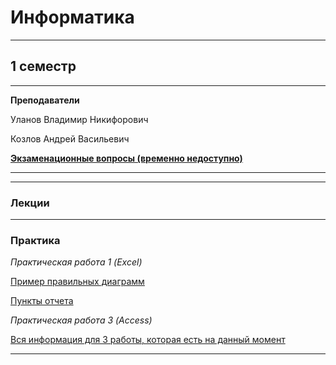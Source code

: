 # Информатика
____________
## 1 семестр
___________
**Преподаватели**

Уланов Владимир Никифорович

Козлов Андрей Васильевич

[**Экзаменационные вопросы (временно недоступно)**]()
___________
_________
### Лекции
___________
### Практика

*Практическая работа 1 (Excel)*

[Пример правильных диаграмм](https://github.com/Veldorn/SPbGTI/blob/main/Files/ComputerScience/Примеры%20диаграмм.png)

[Пункты отчета](https://github.com/Veldorn/SPbGTI/blob/main/Files/ComputerScience/Пункты%20отчета.png)

*Практическая работа 3 (Access)*

[Вся информация для 3 работы, которая есть на данный момент](https://github.com/Veldorn/SPbGTI/blob/main/Files/ComputerScience/Практическая%20работа%203.txt)
___________


